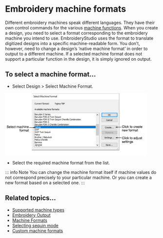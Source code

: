# Embroidery machine formats

Different embroidery machines speak different languages. They have their own control commands for the various [machine functions](../../glossary/glossary). When you create a design, you need to select a format corresponding to the embroidery machine you intend to use. EmbroideryStudio uses the format to translate digitized designs into a specific machine-readable form. You don’t, however, need to change a design’s ‘native machine format’ in order to output to a different machine. If a selected machine format does not support a particular function in the design, it is simply ignored on output.

## To select a machine format...

- Select Design > Select Machine Format.

![SelectMachineFormat.png](assets/SelectMachineFormat.png)

- Select the required machine format from the list.

::: info Note
You can change the machine format itself if machine values do not correspond precisely to your particular machine. Or you can create a new format based on a selected one.
:::

## Related topics...

- [Supported machine types](../../Management/formats/Supported_machine_types)
- [Embroidery Output](../../Production/output/Embroidery_Output)
- [Machine Formats](../../Setup/machines/Machine_Formats)
- [Selecting sequin mode](../../Applied/sequin_basics/Selecting_sequin_mode)
- [Custom machine formats](../../Setup/machines/Custom_machine_formats)
